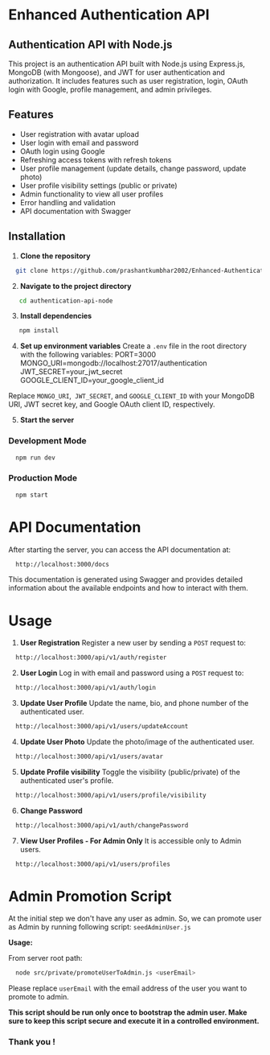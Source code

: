 # Enhanced Authentication API
## Authentication API with Node.js

This project is an authentication API built with Node.js using Express.js, MongoDB (with Mongoose), and JWT for user authentication and authorization. It includes features such as user registration, login, OAuth login with Google, profile management, and admin privileges.

## Features

- User registration with avatar upload
- User login with email and password
- OAuth login using Google
- Refreshing access tokens with refresh tokens
- User profile management (update details, change password, update photo)
- User profile visibility settings (public or private)
- Admin functionality to view all user profiles
- Error handling and validation
- API documentation with Swagger

## Installation

1. **Clone the repository**
 ```bash
   git clone https://github.com/prashantkumbhar2002/Enhanced-Authentication-API.git
```

2. **Navigate to the project directory**
```bash
   cd authentication-api-node
```
3. **Install dependencies**
```bash
   npm install
```

4. **Set up environment variables**
Create a `.env` file in the root directory with the following variables:
  PORT=3000
  MONGO_URI=mongodb://localhost:27017/authentication
  JWT_SECRET=your_jwt_secret
  GOOGLE_CLIENT_ID=your_google_client_id

Replace `MONGO_URI`,` JWT_SECRET`, and `GOOGLE_CLIENT_ID` with your MongoDB URI, JWT secret key, and Google OAuth client ID, respectively.

5. **Start the server**
### Development Mode
```bash
  npm run dev
```

### Production Mode
```bash
  npm start
```

# API Documentation
After starting the server, you can access the API documentation at:
```bash
  http://localhost:3000/docs
```

This documentation is generated using Swagger and provides detailed information about the available endpoints and how to interact with them.

# Usage
1. **User Registration**
Register a new user by sending a `POST` request to:
```bash
  http://localhost:3000/api/v1/auth/register
```

2. **User Login**
Log in with email and password using a `POST` request to:
```bash
  http://localhost:3000/api/v1/auth/login
```

3. **Update User Profile**
Update the name, bio, and phone number of the authenticated user.
```bash
  http://localhost:3000/api/v1/users/updateAccount
```

4. **Update User Photo**
Update the photo/image of the authenticated user.
```bash
  http://localhost:3000/api/v1/users/avatar
```

5. **Update Profile visibility**
Toggle the visibility (public/private) of the authenticated user's profile.
```bash
  http://localhost:3000/api/v1/users/profile/visibility
```

6. **Change Password**
```bash
  http://localhost:3000/api/v1/auth/changePassword
```

7. **View User Profiles - For Admin Only**
It is accessible only to Admin users.
```bash
  http://localhost:3000/api/v1/users/profiles
```


# Admin Promotion Script
At the initial step we don't have any user as admin.
So, we can promote user as Admin by running following script: `seedAdminUser.js`

**Usage:**

From server root path:

```bash
  node src/private/promoteUserToAdmin.js <userEmail>
```
Please replace `userEmail` with the email address of the user you want to promote to admin.

**This script should be run only once to bootstrap the admin user. Make sure to keep this script secure and execute it in a controlled environment.**


### Thank you !
